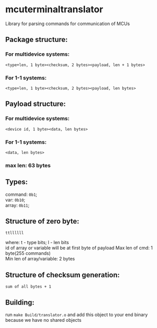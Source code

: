 # mcuterminaltranslator  
Library for parsing commands for communication of MCUs  
## Package structure: 
### For multidevice systems:
```
<type+len, 1 byte><checksum, 2 bytes><payload, len + 1 bytes>
```
### For 1-1 systems:
```
<type+len, 1 byte><checksum, 2 bytes><payload, len bytes>
```
  
## Payload structure:
### For multidevice systems:
```
<device id, 1 byte><data, len bytes>
```
### For 1-1 systems:
```
<data, len bytes>
```
### max len: 63 bytes  
  
## Types:  
command: ``0b1``;  
var: ``0b10``;  
array: ``0b11``;
  
## Structure of zero byte:  
```
ttllllll
```
where: t - type bits; l - len bits  
id of array or variable will be at first byte of payload
Max len of cmd: 1 byte(255 commands)  
Min len of array/variable: 2 bytes
  
## Structure of checksum generation:
```
sum of all bytes + 1
```

## Building:
run ``make Build/translator.o`` and add this object to your end binary because we have no shared objects